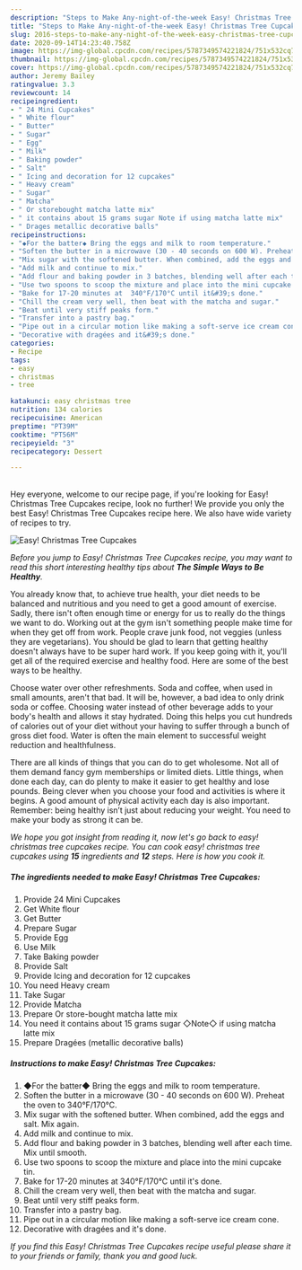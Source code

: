 ```yaml
---
description: "Steps to Make Any-night-of-the-week Easy! Christmas Tree Cupcakes"
title: "Steps to Make Any-night-of-the-week Easy! Christmas Tree Cupcakes"
slug: 2016-steps-to-make-any-night-of-the-week-easy-christmas-tree-cupcakes
date: 2020-09-14T14:23:40.758Z
image: https://img-global.cpcdn.com/recipes/5787349574221824/751x532cq70/easy-christmas-tree-cupcakes-recipe-main-photo.jpg
thumbnail: https://img-global.cpcdn.com/recipes/5787349574221824/751x532cq70/easy-christmas-tree-cupcakes-recipe-main-photo.jpg
cover: https://img-global.cpcdn.com/recipes/5787349574221824/751x532cq70/easy-christmas-tree-cupcakes-recipe-main-photo.jpg
author: Jeremy Bailey
ratingvalue: 3.3
reviewcount: 14
recipeingredient:
- " 24 Mini Cupcakes"
- " White flour"
- " Butter"
- " Sugar"
- " Egg"
- " Milk"
- " Baking powder"
- " Salt"
- " Icing and decoration for 12 cupcakes"
- " Heavy cream"
- " Sugar"
- " Matcha"
- " Or storebought matcha latte mix"
- " it contains about 15 grams sugar Note if using matcha latte mix"
- " Drages metallic decorative balls"
recipeinstructions:
- "◆For the batter◆ Bring the eggs and milk to room temperature."
- "Soften the butter in a microwave (30 - 40 seconds on 600 W). Preheat the oven to 340°F/170°C."
- "Mix sugar with the softened butter. When combined, add the eggs and salt. Mix again."
- "Add milk and continue to mix."
- "Add flour and baking powder in 3 batches, blending well after each time. Mix until smooth."
- "Use two spoons to scoop the mixture and place into the mini cupcake tin."
- "Bake for 17-20 minutes at  340°F/170°C until it&#39;s done."
- "Chill the cream very well, then beat with the matcha and sugar."
- "Beat until very stiff peaks form."
- "Transfer into a pastry bag."
- "Pipe out in a circular motion like making a soft-serve ice cream cone."
- "Decorative with dragées and it&#39;s done."
categories:
- Recipe
tags:
- easy
- christmas
- tree

katakunci: easy christmas tree 
nutrition: 134 calories
recipecuisine: American
preptime: "PT39M"
cooktime: "PT56M"
recipeyield: "3"
recipecategory: Dessert

---
```

<br>
Hey everyone, welcome to our recipe page, if you're looking for Easy! Christmas Tree Cupcakes recipe, look no further! We provide you only the best Easy! Christmas Tree Cupcakes recipe here. We also have wide variety of recipes to try.
<br>


![Easy! Christmas Tree Cupcakes](https://img-global.cpcdn.com/recipes/5787349574221824/751x532cq70/easy-christmas-tree-cupcakes-recipe-main-photo.jpg)

<i>Before you jump to Easy! Christmas Tree Cupcakes recipe, you may want to read this short interesting healthy tips about <strong>The Simple Ways to Be Healthy</strong>.</i>

You already know that, to achieve true health, your diet needs to be balanced and nutritious and you need to get a good amount of exercise. Sadly, there isn't often enough time or energy for us to really do the things we want to do. Working out at the gym isn't something people make time for when they get off from work. People crave junk food, not veggies (unless they are vegetarians). You should be glad to learn that getting healthy doesn't always have to be super hard work. If you keep going with it, you'll get all of the required exercise and healthy food. Here are some of the best ways to be healthy.

Choose water over other refreshments. Soda and coffee, when used in small amounts, aren't that bad. It will be, however, a bad idea to only drink soda or coffee. Choosing water instead of other beverage adds to your body's health and allows it stay hydrated. Doing this helps you cut hundreds of calories out of your diet without your having to suffer through a bunch of gross diet food. Water is often the main element to successful weight reduction and healthfulness.

There are all kinds of things that you can do to get wholesome. Not all of them demand fancy gym memberships or limited diets. Little things, when done each day, can do plenty to make it easier to get healthy and lose pounds. Being clever when you choose your food and activities is where it begins. A good amount of physical activity each day is also important. Remember: being healthy isn’t just about reducing your weight. You need to make your body as strong it can be. 


<i>We hope you got insight from reading it, now let's go back to easy! christmas tree cupcakes recipe. You can cook easy! christmas tree cupcakes using <strong>15</strong> ingredients and <strong>12</strong> steps. Here is how you cook it.
</i>

##### The ingredients needed to make Easy! Christmas Tree Cupcakes:

1. Provide  24 Mini Cupcakes
1. Get  White flour
1. Get  Butter
1. Prepare  Sugar
1. Provide  Egg
1. Use  Milk
1. Take  Baking powder
1. Provide  Salt
1. Provide  Icing and decoration for 12 cupcakes
1. You need  Heavy cream
1. Take  Sugar
1. Provide  Matcha
1. Prepare  Or store-bought matcha latte mix
1. You need  it contains about 15 grams sugar ◇Note◇ if using matcha latte mix
1. Prepare  Dragées (metallic decorative balls)


##### Instructions to make Easy! Christmas Tree Cupcakes:

1. ◆For the batter◆ Bring the eggs and milk to room temperature.
1. Soften the butter in a microwave (30 - 40 seconds on 600 W). Preheat the oven to 340°F/170°C.
1. Mix sugar with the softened butter. When combined, add the eggs and salt. Mix again.
1. Add milk and continue to mix.
1. Add flour and baking powder in 3 batches, blending well after each time. Mix until smooth.
1. Use two spoons to scoop the mixture and place into the mini cupcake tin.
1. Bake for 17-20 minutes at  340°F/170°C until it&#39;s done.
1. Chill the cream very well, then beat with the matcha and sugar.
1. Beat until very stiff peaks form.
1. Transfer into a pastry bag.
1. Pipe out in a circular motion like making a soft-serve ice cream cone.
1. Decorative with dragées and it&#39;s done.


<i>If you find this Easy! Christmas Tree Cupcakes recipe useful please share it to your friends or family, thank you and good luck.</i>
